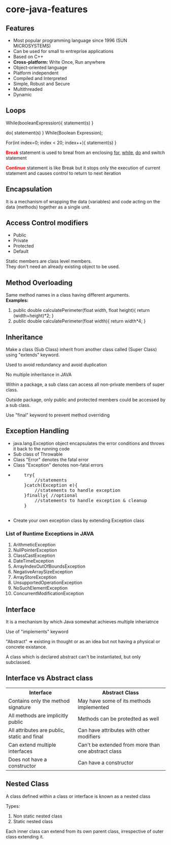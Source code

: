 # core-java-features

<h2>Features</h2>
<ul>
    <li>Most popular programming language since 1996 (SUN MICROSYSTEMS)</li>
    <li>Can be used for small to entreprise applications</li>
    <li>Based on C++</li>
    <li><b>Cross-platform:</b> Write Once, Run anywhere</li>
    <li>Object-oriented language</li>
    <li>Platform independent</li>
    <li>Compiled and Interpreted</li>
    <li>Simple, Robust and Secure</li>
    <li>Multithreaded</li>
    <li>Dynamic</li>
</ul>
<h2>Loops</h2>
<p>While(booleanExpression){ statement(s) }</p>
<p>do{ statement(s) } While(Boolean Expression);
<p>For(int index=0; index < 20; index++){ statement(s) }</p>
<p><b style="color:red">Break</b> statement is used to breal from an enclosing <u>for</u>, <u>while</u>, <u>do</u> and switch statement</p>
<p><b style="color:red">Continue</b> statement is like Break but it stops only the execution of current statement and causes control to return to next iteration</p>
<h2>Encapsulation</h2>
<p>It is a mechanism of wrapping the data (variables) and code acting on the data (methods) together as a single unit. </p>
<h2>Access Control modifiers</h2>
<ul>
    <li>Public</li>
    <li>Private</li>
    <li>Protected</li>
    <li>Default</li>
</ul>
<p>Static members are class level members. <br/> They don't need an already existing object to be used.</p>
<h2>Method Overloading</h2>
<p>Same method names in a class having different arguments. <br/>
<strong>Examples:</strong>
<ol>
    <li>
    public double calculatePerimeter(float width, float height){ return (width+height)*2; }
    </li>
    <li>
    public double calculatePerimeter(float width){ return width*4; }
    </li>
</ol>
</p>
<h2>Inheritance</h2>
<p>Make a class (Sub Class) inherit from another class called (Super Class) using "extends" keyword.</p>
<p>Used to avoid redundancy and avoid duplication</p>
<p>No multiple inheritance in JAVA</p>
<p>Within a package, a sub class can access all non-private members of super class.</p>
<p>Outside package, only public and protected members could be accessed by a sub class.</p>
<p>Use "final" keyword to prevent method overriding</p>
<h2>Exception Handling</h2>
<ul>
    <li>java.lang.Exception object encapsulates the error conditions and throws it back to the running code</li>
    <li>Sub class of Throwable</li>
    <li>Class "Error" denotes the fatal error</li>
    <li>Class "Exception" denotes non-fatal errors</li>
    <li>
    <pre>
    try{
        //statements
    }catch(Exception e){
        //statements to handle exception
    }finally{ //optional
        //statements to handle exception & cleanup
    }
    </pre>
    </li>
    <li>Create your own exception class by extending Exception class</li>
</ul>
<h3>List of Runtime Exceptions in JAVA</h3>
<ol> 
  <li>ArithmeticException</li> 
  <li>NullPointerException</li> 
  <li>ClassCastException</li> 
  <li>DateTimeException</li> 
  <li>ArrayIndexOutOfBoundsException</li> 
  <li>NegativeArraySizeException</li> 
  <li>ArrayStoreException</li> 
  <li>UnsupportedOperationException</li> 
  <li>NoSuchElementException</li> 
  <li>ConcurrentModificationException</li> 
 </ol>
 <h2>Interface</h2>
 <p>It is a mechanism by which Java somewhat achieves multiple inheriatnce</p>
 <p>Use of "implements" keyword</p>
 <p>"Abstract" => existing in thought or as an idea but not having a physical or concrete existance.</p>
 <p>A class which is declared abstract can't be instantiated, but only subclassed.</p> 
 <h2>Interface vs Abstract class</h2>
 <table width="100%">
 <tr>
    <th>Interface</th>
    <th>Abstract Class</th>
 </tr>
 <tr>
    <td>Contains only the method signature</td>
    <td>May have some of its methods implemented</td>
 </tr>
 <tr>
    <td>All methods are implicitly public</td>
    <td>Methods can be protedted as well</td>
 </tr>
 <tr>
    <td>All attributes are public, static and final</td>
    <td>Can have attributes with other modifiers</td>
 </tr>
 <tr>
    <td>Can extend multiple interfaces</td>
    <td>Can't be extended from more than one abstract class</td>
 </tr>
 <tr>
    <td>Does not have a constructor</td>
    <td>Can have a constructor</td>
 </tr>
 </table>
<h2>Nested Class</h2>
<p>A class defined within a class or interface is known as a nested class</p>
<p>Types:</p>
<ol>
    <li>Non static nested class</li>
    <li>Static nested class</li>
</ol>
<p>Each inner class can extend from its own parent class, irrespective of outer class extending it.</p>
